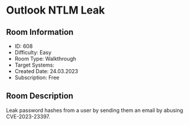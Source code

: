 ﻿# Outlook NTLM Leak

## Room Information
- ID: 608
- Difficulty: Easy
- Room Type: Walkthrough
- Target Systems: 
- Created Date: 24.03.2023
- Subscription: Free

## Room Description
Leak password hashes from a user by sending them an email by abusing CVE-2023-23397.
